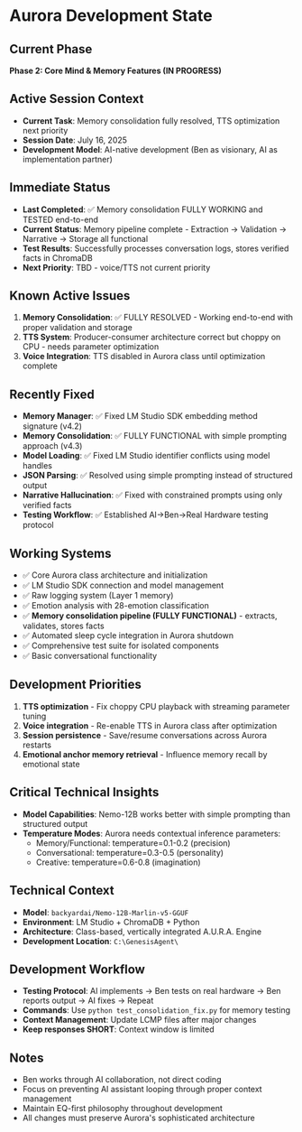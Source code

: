 # Aurora Development State

## Current Phase
**Phase 2: Core Mind & Memory Features (IN PROGRESS)**

## Active Session Context
- **Current Task**: Memory consolidation fully resolved, TTS optimization next priority
- **Session Date**: July 16, 2025
- **Development Model**: AI-native development (Ben as visionary, AI as implementation partner)

## Immediate Status
- **Last Completed**: ✅ Memory consolidation FULLY WORKING and TESTED end-to-end
- **Current Status**: Memory pipeline complete - Extraction → Validation → Narrative → Storage all functional
- **Test Results**: Successfully processes conversation logs, stores verified facts in ChromaDB
- **Next Priority**: TBD - voice/TTS not current priority

## Known Active Issues
1. **Memory Consolidation**: ✅ FULLY RESOLVED - Working end-to-end with proper validation and storage
2. **TTS System**: Producer-consumer architecture correct but choppy on CPU - needs parameter optimization
3. **Voice Integration**: TTS disabled in Aurora class until optimization complete

## Recently Fixed
- **Memory Manager**: ✅ Fixed LM Studio SDK embedding method signature (v4.2)
- **Memory Consolidation**: ✅ FULLY FUNCTIONAL with simple prompting approach (v4.3)
- **Model Loading**: ✅ Fixed LM Studio identifier conflicts using model handles
- **JSON Parsing**: ✅ Resolved using simple prompting instead of structured output
- **Narrative Hallucination**: ✅ Fixed with constrained prompts using only verified facts
- **Testing Workflow**: ✅ Established AI→Ben→Real Hardware testing protocol

## Working Systems
- ✅ Core Aurora class architecture and initialization
- ✅ LM Studio SDK connection and model management
- ✅ Raw logging system (Layer 1 memory)
- ✅ Emotion analysis with 28-emotion classification
- ✅ **Memory consolidation pipeline (FULLY FUNCTIONAL)** - extracts, validates, stores facts
- ✅ Automated sleep cycle integration in Aurora shutdown
- ✅ Comprehensive test suite for isolated components
- ✅ Basic conversational functionality

## Development Priorities
1. **TTS optimization** - Fix choppy CPU playback with streaming parameter tuning
2. **Voice integration** - Re-enable TTS in Aurora class after optimization
3. **Session persistence** - Save/resume conversations across Aurora restarts
4. **Emotional anchor memory retrieval** - Influence memory recall by emotional state

## Critical Technical Insights
- **Model Capabilities**: Nemo-12B works better with simple prompting than structured output
- **Temperature Modes**: Aurora needs contextual inference parameters:
  - Memory/Functional: temperature=0.1-0.2 (precision)
  - Conversational: temperature=0.3-0.5 (personality)
  - Creative: temperature=0.6-0.8 (imagination)

## Technical Context
- **Model**: `backyardai/Nemo-12B-Marlin-v5-GGUF`
- **Environment**: LM Studio + ChromaDB + Python
- **Architecture**: Class-based, vertically integrated A.U.R.A. Engine
- **Development Location**: `C:\GenesisAgent\`

## Development Workflow
- **Testing Protocol**: AI implements → Ben tests on real hardware → Ben reports output → AI fixes → Repeat
- **Commands**: Use `python test_consolidation_fix.py` for memory testing
- **Context Management**: Update LCMP files after major changes
- **Keep responses SHORT**: Context window is limited

## Notes
- Ben works through AI collaboration, not direct coding
- Focus on preventing AI assistant looping through proper context management
- Maintain EQ-first philosophy throughout development
- All changes must preserve Aurora's sophisticated architecture
